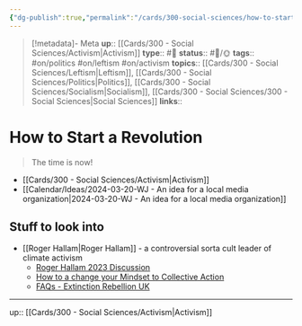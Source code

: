 ```yaml
---
{"dg-publish":true,"permalink":"/cards/300-social-sciences/how-to-start-a-revolution/","title":"How to Start a Revolution"}
---
```


> [!metadata]- Meta
> **up**:: [[Cards/300 - Social Sciences/Activism\|Activism]]
> **type**:: #📝 
> **status**:: #📝/🌞
> **tags**::  #on/politics #on/leftism #on/activism 
> **topics**:: [[Cards/300 - Social Sciences/Leftism\|Leftism]], [[Cards/300 - Social Sciences/Politics\|Politics]], [[Cards/300 - Social Sciences/Socialism\|Socialism]], [[Cards/300 - Social Sciences/300 - Social Sciences\|Social Sciences]]
> **links**::


# How to Start a Revolution

> The time is now!

- [[Cards/300 - Social Sciences/Activism\|Activism]]
- [[Calendar/Ideas/2024-03-20-WJ - An idea for a local media organization\|2024-03-20-WJ - An idea for a local media organization]]

## Stuff to look into
- [[Roger Hallam\|Roger Hallam]] - a controversial sorta cult leader of climate activism 
	- [Roger Hallam 2023 Discussion](https://youtu.be/RUI7fgM_Ft8?si=RmgCbzysWFtofho_)
	- [How to a change your Mindset to Collective Action](https://youtu.be/i-UrOUYGNCw?si=PegqXZZfm7qUzXgI)
	- [FAQs - Extinction Rebellion UK](https://extinctionrebellion.uk/the-truth/faqs/#:~:text=We%20are%20a%20decentralised%20organisation,to%20our%20Principles%20and%20Values.)


---
up:: [[Cards/300 - Social Sciences/Activism\|Activism]]

